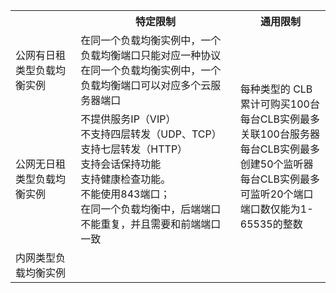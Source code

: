 <table>
<tbody>
<tr><th></th><th>特定限制</th><th>通用限制</th></tr>
<tr>
  <td>公网有日租类型负载均衡实例</td>
  <td>在同一个负载均衡实例中，一个负载均衡端口只能对应一种协议<br>在同一个负载均衡实例中，一个负载均衡端口可以对应多个云服务器端口</td>
  <td rowspan="3">每种类型的 CLB 累计可购买100台<br>每台CLB实例最多关联100台服务器<br>每台CLB实例最多创建50个监听器<br>每台CLB实例最多可监听20个端口<br>端口数仅能为1-65535的整数</td>
 </tr>
 <tr>
  <td>公网无日租类型负载均衡实例</td>
  <td>不提供服务IP（VIP）<br>不支持四层转发（UDP、TCP）<br>支持七层转发（HTTP）<br>支持会话保持功能<br>支持健康检查功能。<br>不能使用843端口；<br>在同一个负载均衡中，后端端口不能重复，并且需要和前端端口一致</td>
 </tr>
 <tr>
  <td>内网类型负载均衡实例</td>
  <td></td>
 </tr>
</tbody>
</table>